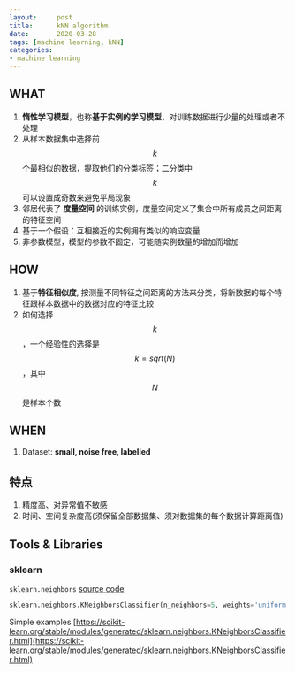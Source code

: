 ```yaml
---
layout:     post
title:      kNN algorithm
date:       2020-03-28
tags: [machine learning, kNN]
categories: 
- machine learning
---
```


## WHAT
1. **惰性学习模型**，也称**基于实例的学习模型**，对训练数据进行少量的处理或者不处理
2. 从样本数据集中选择前 $$k$$ 个最相似的数据，提取他们的分类标签；二分类中 $$k$$ 可以设置成奇数来避免平局现象
3. 邻居代表了 **度量空间** 的训练实例，度量空间定义了集合中所有成员之间距离的特征空间
4. 基于一个假设：互相接近的实例拥有类似的响应变量
5. 非参数模型，模型的参数不固定，可能随实例数量的增加而增加

## HOW 
1. 基于**特征相似度**, 按测量不同特征之间距离的方法来分类，将新数据的每个特征跟样本数据中的数据对应的特征比较
2. 如何选择 $$k$$，一个经验性的选择是 $$k = sqrt(N)$$，其中 $$N$$ 是样本个数

## WHEN
1. Dataset: **small, noise free, labelled**

## 特点
1. 精度高、对异常值不敏感
2. 时间、空间复杂度高(须保留全部数据集、须对数据集的每个数据计算距离值)


## Tools & Libraries 
### sklearn
`sklearn.neighbors` [source code](https://github.com/scikit-learn/scikit-learn/blob/95d4f0841/sklearn/neighbors/_classification.py#L25)
```python
sklearn.neighbors.KNeighborsClassifier(n_neighbors=5, weights='uniform', algorithm='auto', leaf_size=30, p=2, metric='minkowski', metric_params=None, n_jobs=None, **kwargs)

```

Simple examples [https://scikit-learn.org/stable/modules/generated/sklearn.neighbors.KNeighborsClassifier.html](https://scikit-learn.org/stable/modules/generated/sklearn.neighbors.KNeighborsClassifier.html)


